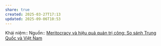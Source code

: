 ```yaml
---
share: true
created: 2025-03-27T17:13
updated: 2025-09-06T10:53
---
```

Khái niệm:: 
Nguồn:: [Meritocracy và hiệu quả quản trị công: So sánh Trung Quốc và Việt Nam](https://vhlinh.substack.com/p/meritocracy-va-hieu-qua-quan-tri)
